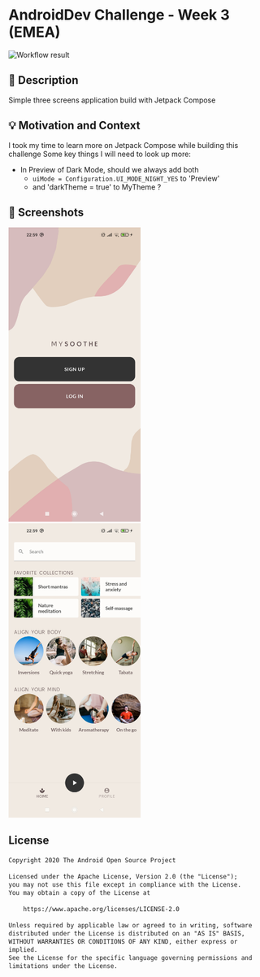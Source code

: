 # AndroidDev Challenge - Week 3 (EMEA)

![Workflow result](https://github.com/yalematta/MySoothe/workflows/Check/badge.svg)

## :scroll: Description
Simple three screens application build with Jetpack Compose


## :bulb: Motivation and Context
I took my time to learn more on Jetpack Compose while building this challenge
Some key things I will need to look up more:
- In Preview of Dark Mode, should we always add both
    - `uiMode = Configuration.UI_MODE_NIGHT_YES` to 'Preview'
    - and 'darkTheme = true' to MyTheme ?

## :camera_flash: Screenshots
<!-- You can add more screenshots here if you like -->
<img src="/results/screenshot_1.jpg" width="260">&emsp;<img src="/results/screenshot_2.jpg" width="260">

## License
```
Copyright 2020 The Android Open Source Project

Licensed under the Apache License, Version 2.0 (the "License");
you may not use this file except in compliance with the License.
You may obtain a copy of the License at

    https://www.apache.org/licenses/LICENSE-2.0

Unless required by applicable law or agreed to in writing, software
distributed under the License is distributed on an "AS IS" BASIS,
WITHOUT WARRANTIES OR CONDITIONS OF ANY KIND, either express or implied.
See the License for the specific language governing permissions and
limitations under the License.
```
